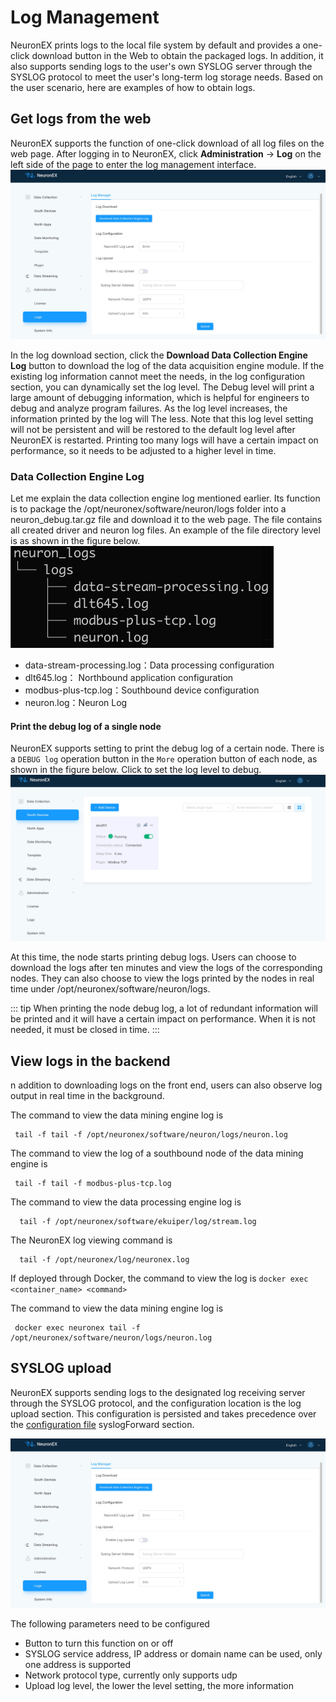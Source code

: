 # Log Management


NeuronEX prints logs to the local file system by default and provides a one-click download button in the Web to obtain the packaged logs.
In addition, it also supports sending logs to the user's own SYSLOG server through the SYSLOG protocol to meet the user's long-term log storage needs.
Based on the user scenario, here are examples of how to obtain logs.



## Get logs from the web

NeuronEX supports the function of one-click download of all log files on the web page. After logging in to NeuronEX, click **Administration** -> **Log** on the left side of the page to enter the log management interface.
![image](./assets/log_manage_en.jpg)

In the log download section, click the **Download Data Collection Engine Log** button to download the log of the data acquisition engine module.
If the existing log information cannot meet the needs, in the log configuration section, you can dynamically set the log level. The Debug level will print a large amount of debugging information, which is helpful for engineers to debug and analyze program failures. As the log level increases, the information printed by the log will The less.
Note that this log level setting will not be persistent and will be restored to the default log level after NeuronEX is restarted. Printing too many logs will have a certain impact on performance, so it needs to be adjusted to a higher level in time.

### Data Collection Engine Log

Let me explain the data collection engine log mentioned earlier. Its function is to package the /opt/neuronex/software/neuron/logs folder into a neuron_debug.tar.gz file and download it to the web page. The file contains all created driver and neuron log files. An example of the file directory level is as shown in the figure below.
<img src="./assets/neuron_logs.png" alt="neuron_logs" style="zoom:50%;" />

* data-stream-processing.log：Data processing configuration
* dlt645.log： Northbound application configuration
* modbus-plus-tcp.log：Southbound device configuration
* neuron.log：Neuron Log

#### Print the debug log of a single node

NeuronEX supports setting to print the debug log of a certain node. There is a `DEBUG log` operation button in the `More` operation button of each node, as shown in the figure below. Click to set the log level to debug.
![debug](./assets/neuron_node_debug_en.jpg)

At this time, the node starts printing debug logs. Users can choose to download the logs after ten minutes and view the logs of the corresponding nodes. They can also choose to view the logs printed by the nodes in real time under /opt/neuronex/software/neuron/logs.

::: tip
When printing the node debug log, a lot of redundant information will be printed and it will have a certain impact on performance. When it is not needed, it must be closed in time.
:::

## View logs in the backend

n addition to downloading logs on the front end, users can also observe log output in real time in the background.

The command to view the data mining engine log is

```shell
 tail -f tail -f /opt/neuronex/software/neuron/logs/neuron.log
```

The command to view the log of a southbound node of the data mining engine is

```shell
 tail -f tail -f modbus-plus-tcp.log
```

The command to view the data processing engine log is

```shell
  tail -f /opt/neuronex/software/ekuiper/log/stream.log
```

The NeuronEX log viewing command is

```shell
  tail -f /opt/neuronex/log/neuronex.log 
```

If deployed through Docker, the command to view the log is ``docker exec <container_name> <command>``

The command to view the data mining engine log is

```shell
 docker exec neuronex tail -f /opt/neuronex/software/neuron/logs/neuron.log
```


## SYSLOG upload

NeuronEX supports sending logs to the designated log receiving server through the SYSLOG protocol, and the configuration location is the log upload section.
This configuration is persisted and takes precedence over the [configuration file](./conf-management.md) syslogForward section.

![image](./assets/log_manage_en.jpg)

The following parameters need to be configured
* Button to turn this function on or off
* SYSLOG service address, IP address or domain name can be used, only one address is supported
* Network protocol type, currently only supports udp
* Upload log level, the lower the level setting, the more information